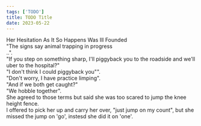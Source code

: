 ```yaml
---
tags: ['TODO']
title: TODO Title
date: 2023-05-22
---
```


Her Hesitation As It So Happens Was Ill Founded  
"The signs say animal trapping in progress  
..".  
"If you step on something sharp, I'll piggyback you to the roadside and we'll uber to the hospital?"  
"I don't think I could piggyback you"".  
"Don't worry, I have practice limping".  
"And if we both get caught?"  
"We hobble together".  
She agreed to those terms but said she was too scared to jump the knee height fence.  
I offered to pick her up and carry her over, "just jump on my count", but she missed the jump on 'go', instesd she did it on 'one'.  
